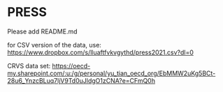 # PRESS
Please add README.md

for CSV version of the data, use: https://www.dropbox.com/s/lluaftfvkvgythd/press2021.csv?dl=0


CRVS data set: https://oecd-my.sharepoint.com/:u:/g/personal/yu_tian_oecd_org/EbMMW2uKg5BCt-28u6_YnzcBLuq7ljV9Td0uJldgO1zCNA?e=CFmQ0h
